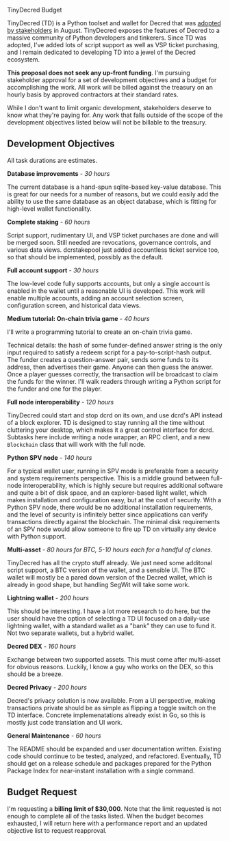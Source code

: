 TinyDecred Budget

TinyDecred (TD) is a Python toolset and wallet for Decred that was 
[adopted by stakeholders](https://proposals.decred.org/proposals/20e967dad9e7398901decf3cfe0acf4e0853f6558a62607265c63fe791b8b124) 
in August. TinyDecred exposes the features of Decred to a massive community of 
Python developers and tinkerers. Since TD was adopted, I've added lots of script 
support as well as VSP ticket purchasing, and I remain dedicated to developing 
TD into a jewel of the Decred ecosystem.

**This proposal does not seek any up-front funding**. I'm pursuing stakeholder 
approval for a set of development objectives and a budget for 
accomplishing the work. All work will be billed against the treasury on an 
hourly basis by approved contractors at their standard rates.

While I don't want to limit organic development, stakeholders deserve to know 
what they're paying for. Any work that falls outside of the scope of 
the development objectives listed below will not be billable to the treasury. 


## Development Objectives

All task durations are estimates.

**Database improvements** - *30 hours*

The current database is a hand-spun sqlite-based key-value database. This is 
great for our needs for a number of reasons, but we could easily add the 
ability to use the same database as an object database, which is fitting for 
high-level wallet functionality.


**Complete staking** - *60 hours*

Script support, rudimentary UI, and VSP ticket purchases are done and will be merged soon. 
Still needed are revocations, governance controls, and various data views.
dcrstakepool just added accountless ticket service too, so that should be 
implemented, possibly as the default.


**Full account support** - *30 hours*

The low-level code fully supports accounts, but only a single account is enabled
in the wallet until a reasonable UI is developed. This work will enable multiple accounts, 
adding an account selection screen, configuration screen, and historical data views.


**Medium tutorial: On-chain trivia game** - *40 hours*

I'll write a programming tutorial to create an on-chain trivia game.

Technical details: the hash of some funder-defined answer string is the only input required 
to satisfy a redeem script for a pay-to-script-hash output. The funder creates a question-answer pair, 
sends some funds to its address, then advertises their game. Anyone can then guess the 
answer. Once a player guesses correctly, the transaction will be broadcast to claim the funds
for the winner. I'll walk readers through writing a Python script for the funder 
and one for the player.


**Full node interoperability** - *120 hours*

TinyDecred could start and stop dcrd on its own, and use dcrd's API instead of a 
block explorer. TD is designed to stay running all the time without cluttering 
your desktop, which makes it a great control interface for dcrd. Subtasks here include
writing a node wrapper, an RPC client, and a new `Blockchain` class that will work 
with the full node. 


**Python SPV node** - *140 hours*

For a typical wallet user, running in SPV mode is preferable from a security and system
requirements perspective. This is a middle ground between full-node interoperability, 
which is highly secure but requires additional software and quite a bit of disk space,
and an explorer-based light wallet, which makes installation and configuration easy, 
but at the cost of security. 
With a Python SPV node, there would be no additional installation requirements, 
and the level of security is infinitely better since applications can verify transactions 
directly against the blockchain. The minimal disk requirements of an SPV node would allow someone to 
fire up TD on virtually any device with Python support.


**Multi-asset** - *80 hours for BTC, 5-10 hours each for a handful of clones.*

TinyDecred has all the crypto stuff already. We just need some additonal script support, 
a BTC version of the wallet, and a sensible UI. The BTC wallet will mostly
be a pared down version of the Decred wallet, which is already in good shape, 
but handling SegWit will take some work.


**Lightning wallet** - *200 hours*

This should be interesting. I have a lot more research to do here, but the user 
should have the option of selecting a TD UI focused on a daily-use lightning 
wallet, with a standard wallet as a "bank" they can use to fund it. Not two 
separate wallets, but a hybrid wallet.


**Decred DEX** - *160 hours*

Exchange between two supported assets. This must come after multi-asset for
obvious reasons. Luckily, I know a guy who works on the DEX, so this should be a 
breeze.


**Decred Privacy** - *200 hours*

Decred's privacy solution is now available. From a UI perspective, making 
transactions private should be as simple as flipping a toggle switch on the 
TD interface. Concrete implemenatations already exist in Go, so this is mostly 
just code translation and UI work.


**General Maintenance** - *60 hours*

The README should be expanded and user documentation written. 
Existing code should continue to be tested, analyzed, and refactored.
Eventually, TD should get on a release schedule and packages prepared
for the Python Package Index for near-instant installation with a single command.


## Budget Request

I'm requesting a **billing limit of $30,000**. Note that the limit requested is 
not enough to complete all of the tasks listed. When the budget becomes 
exhausted, I will return here with a performance report and an updated objective
list to request reapproval.